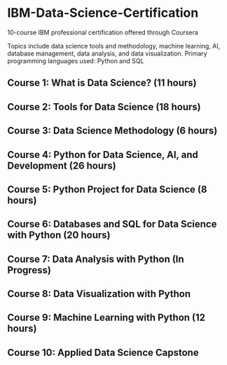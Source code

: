 # IBM-Data-Science-Certification
10-course IBM professional certification offered through Coursera

Topics include data science tools and methodology, machine learning, AI, database management, data analysis, and data visualization.
Primary programming languages used: Python and SQL

## Course 1: What is Data Science? (11 hours)
## Course 2: Tools for Data Science (18 hours)
## Course 3: Data Science Methodology (6 hours)
## Course 4: Python for Data Science, AI, and Development (26 hours)
## Course 5: Python Project for Data Science (8 hours)
## Course 6: Databases and SQL for Data Science with Python (20 hours)
## Course 7: Data Analysis with Python (In Progress)
## Course 8: Data Visualization with Python
## Course 9: Machine Learning with Python (12 hours)
## Course 10: Applied Data Science Capstone
